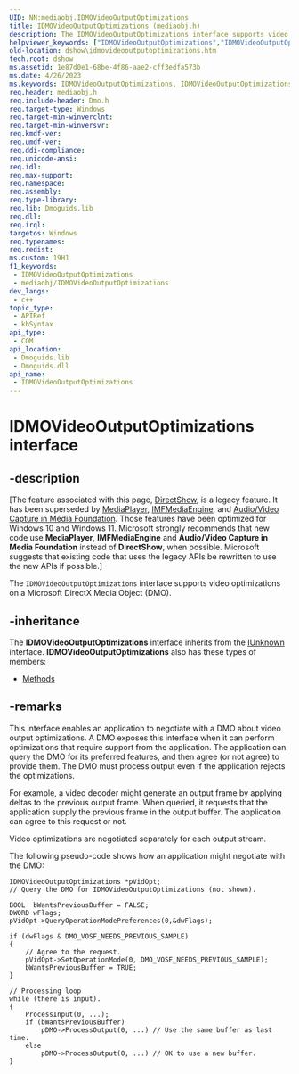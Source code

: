 ```yaml
---
UID: NN:mediaobj.IDMOVideoOutputOptimizations
title: IDMOVideoOutputOptimizations (mediaobj.h)
description: The IDMOVideoOutputOptimizations interface supports video optimizations on a Microsoft DirectX Media Object (DMO).
helpviewer_keywords: ["IDMOVideoOutputOptimizations","IDMOVideoOutputOptimizations interface [DirectShow]","IDMOVideoOutputOptimizations interface [DirectShow]","described","IDMOVideoOutputOptimizationsInterface","dshow.idmovideooutputoptimizations","mediaobj/IDMOVideoOutputOptimizations"]
old-location: dshow\idmovideooutputoptimizations.htm
tech.root: dshow
ms.assetid: 1e87d0e1-68be-4f86-aae2-cff3edfa573b
ms.date: 4/26/2023
ms.keywords: IDMOVideoOutputOptimizations, IDMOVideoOutputOptimizations interface [DirectShow], IDMOVideoOutputOptimizations interface [DirectShow],described, IDMOVideoOutputOptimizationsInterface, dshow.idmovideooutputoptimizations, mediaobj/IDMOVideoOutputOptimizations
req.header: mediaobj.h
req.include-header: Dmo.h
req.target-type: Windows
req.target-min-winverclnt: 
req.target-min-winversvr: 
req.kmdf-ver: 
req.umdf-ver: 
req.ddi-compliance: 
req.unicode-ansi: 
req.idl: 
req.max-support: 
req.namespace: 
req.assembly: 
req.type-library: 
req.lib: Dmoguids.lib
req.dll: 
req.irql: 
targetos: Windows
req.typenames: 
req.redist: 
ms.custom: 19H1
f1_keywords:
 - IDMOVideoOutputOptimizations
 - mediaobj/IDMOVideoOutputOptimizations
dev_langs:
 - c++
topic_type:
 - APIRef
 - kbSyntax
api_type:
 - COM
api_location:
 - Dmoguids.lib
 - Dmoguids.dll
api_name:
 - IDMOVideoOutputOptimizations
---
```


# IDMOVideoOutputOptimizations interface


## -description

\[The feature associated with this page, [DirectShow](/windows/win32/directshow/directshow), is a legacy feature. It has been superseded by [MediaPlayer](/uwp/api/Windows.Media.Playback.MediaPlayer), [IMFMediaEngine](/windows/win32/api/mfmediaengine/nn-mfmediaengine-imfmediaengine), and [Audio/Video Capture in Media Foundation](windows/win32/medfound/audio-video-capture-in-media-foundation). Those features have been optimized for Windows 10 and Windows 11. Microsoft strongly recommends that new code use **MediaPlayer**, **IMFMediaEngine** and **Audio/Video Capture in Media Foundation** instead of **DirectShow**, when possible. Microsoft suggests that existing code that uses the legacy APIs be rewritten to use the new APIs if possible.\]

The <code>IDMOVideoOutputOptimizations</code> interface supports video optimizations on a Microsoft DirectX Media Object (DMO).

## -inheritance

The <b>IDMOVideoOutputOptimizations</b> interface inherits from the <a href="/windows/desktop/api/unknwn/nn-unknwn-iunknown">IUnknown</a> interface. <b>IDMOVideoOutputOptimizations</b> also has these types of members:
<ul>
<li><a href="/">Methods</a></li>
</ul>

## -remarks

This interface enables an application to negotiate with a DMO about video output optimizations. A DMO exposes this interface when it can perform optimizations that require support from the application. The application can query the DMO for its preferred features, and then agree (or not agree) to provide them. The DMO must process output even if the application rejects the optimizations.

For example, a video decoder might generate an output frame by applying deltas to the previous output frame. When queried, it requests that the application supply the previous frame in the output buffer. The application can agree to this request or not.

Video optimizations are negotiated separately for each output stream.

The following pseudo-code shows how an application might negotiate with the DMO:


```
IDMOVideoOutputOptimizations *pVidOpt;
// Query the DMO for IDMOVideoOutputOptimizations (not shown).

BOOL  bWantsPreviousBuffer = FALSE;
DWORD wFlags;
pVidOpt->QueryOperationModePreferences(0,&dwFlags);

if (dwFlags & DMO_VOSF_NEEDS_PREVIOUS_SAMPLE) 
{
    // Agree to the request.      
    pVidOpt->SetOperationMode(0, DMO_VOSF_NEEDS_PREVIOUS_SAMPLE);
    bWantsPreviousBuffer = TRUE;
}

// Processing loop
while (there is input).
{
    ProcessInput(0, ...);
    if (bWantsPreviousBuffer)
        pDMO->ProcessOutput(0, ...) // Use the same buffer as last time.
    else
        pDMO->ProcessOutput(0, ...) // OK to use a new buffer.
}
```
